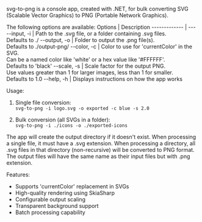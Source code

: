 svg-to-png is a console app, created with .NET, for bulk converting SVG (Scalable Vector Graphics) to PNG (Portable Network Graphics).

The following options are available:
 Options | Description 
 ------------- | --- 
 --input, -i   | Path to the .svg file, or a folder containing .svg files. <br> Defaults to ./ 
 --output, -o  | Folder to output the .png file(s). <br> Defaults to ./output-png/ 
 --color, -c   | Color to use for 'currentColor' in the SVG. <br> Can be a named color like 'white' or a hex value like '#FFFFFF'. <br> Defaults to 'black' 
 --scale, -s   | Scale factor for the output PNG. <br> Use values greater than 1 for larger images, less than 1 for smaller. <br> Defaults to 1.0 
 --help, -h    | Displays instructions on how the app works 

Usage:
1. Single file conversion:<br>
   `svg-to-png -i logo.svg -o exported -c blue -s 2.0`

2. Bulk conversion (all SVGs in a folder):<br>
   `svg-to-png -i ./icons -o ./exported-icons`

The app will create the output directory if it doesn't exist. When processing a single file, it must have a .svg extension. When processing a directory, all .svg files in that directory (non-recursive) will be converted to PNG format. The output files will have the same name as their input files but with .png extension.

Features:
- Supports 'currentColor' replacement in SVGs
- High-quality rendering using SkiaSharp
- Configurable output scaling
- Transparent background support
- Batch processing capability